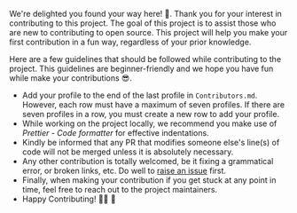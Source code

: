 We're delighted you found your way here! 🕺. Thank you for your interest in contributing to this project. The goal of this project is to assist those who are new to contributing to open source. This project will help you make your first contribution in a fun way, regardless of your prior knowledge.

Here are a few guidelines that should be followed while contributing to the project. This guidelines are beginner-friendly and we hope you have fun while make your contributions 😎.

- Add your profile to the end of the last profile in `Contributors.md`. However, each row must have a maximum of seven profiles. If there are seven profiles in a row, you must create a new row to add your profile.
- While working on the project locally, we recommend you make use of *Prettier - Code formatter* for effective indentations.
- Kindly be informed that any PR that modifies someone else's line(s) of code will not be merged unless it is absolutely necessary.
- Any other contribution is totally welcomed, be it fixing a grammatical error, or broken links, etc. Do well to [raise an issue](https://github.com/CommunityPro/Practice-Contribution/issues/new/choose) first.
- Finally, when making your contribution if you get stuck at any point in time, feel free to reach out to the project maintainers.
- Happy Contributing! 👯👯  🕺
